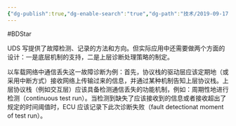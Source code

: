 ```yaml
---
{"dg-publish":true,"dg-enable-search":"true","dg-path":"技术/2019-09-17 UDS 诊断故障策略.md","permalink":"/技术/2019-09-17 UDS 诊断故障策略/","dgEnableSearch":"true","dgPassFrontmatter":true,"created":"2023-03-07T09:25:31.000+08:00","updated":"2023-11-14T13:29:55.000+08:00"}
---
```


#BDStar 

UDS 写提供了故障检测、记录的方法和方向。但实际应用中还需要做两个方面的设计：一是底层机制的支持，二是上层诊断处理策略的制定。

以车载网络中通信丢失这一故障诊断为例：首先，协议栈的驱动层应该定期地（或采用中断方式）接收网络上传输过来的信息，并通过某种机制告知上层协议栈。上层协议栈（例如交互层）应该具备检测通信丢失的功能机制，例如：周期性地进行检测（continuous test run）。当检测到缺失了应该接收到的信息或者接收超出了规定的时间阈值时，ECU 应该记录下此次诊断失败（fault detectionat moment of test run）。